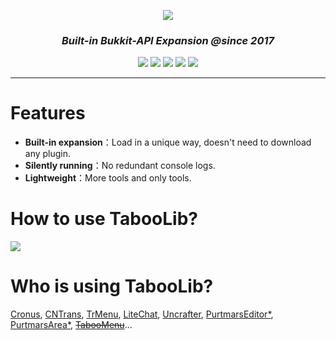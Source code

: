 
<p align="center">
  <img src="https://i.loli.net/2019/07/06/5d1f802426f2a12175.png">
</p>
<h3 align="center"><i>Built-in Bukkit-API Expansion @since 2017</i></h3>
<p align="center">
  <a>
    <img src="https://img.shields.io/github/license/bkm016/taboolib.svg">
  </a>
  <a>
    <img src="https://img.shields.io/github/downloads/Bkm016/TabooLib/total.svg">
  </a>
  <a>
    <img src="https://img.shields.io/github/languages/code-size/bkm016/taboolib.svg">
  </a>
  <a>
    <img src="https://img.shields.io/github/release/Bkm016/TabooLib.svg">
  </a>
  <a>
    <img src="https://img.shields.io/badge/Bukkit-1.8~1.14-blue.svg">
  </a>
</p>

---
# Features

+ **Built-in expansion**：Load in a unique way, doesn't need to download any plugin.
+ **Silently running**：No redundant console logs.
+ **Lightweight**：More tools and only tools.

# How to use TabooLib?

[![](https://i.loli.net/2019/10/06/aPimqXFnGRDeMbv.jpg)](https://bkm016.github.io/TabooLib/#/)

# Who is using TabooLib?

[Cronus](https://www.mcbbs.net/thread-894452-1-1.html), [CNTrans](https://www.mcbbs.net/thread-904556-1-1.html), [TrMenu](https://www.mcbbs.net/thread-918078-1-1.html), [LiteChat](https://www.mcbbs.net/thread-903335-1-1.html), [Uncrafter](https://www.mcbbs.net/thread-903916-1-1.html), [PurtmarsEditor*](https://www.mcbbs.net/thread-850862-1-1.html), [PurtmarsArea*](https://www.mcbbs.net/thread-840912-1-1.html), [<s>TabooMenu</s>](https://www.mcbbs.net/thread-798904-1-1.html)...
